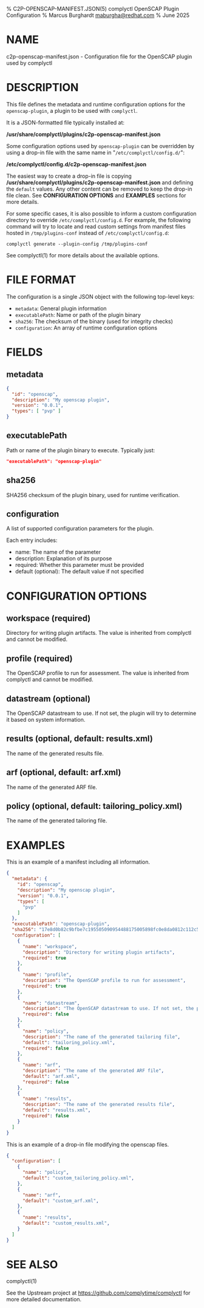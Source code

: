 % C2P-OPENSCAP-MANIFEST.JSON(5) complyctl OpenSCAP Plugin Configuration
% Marcus Burghardt <maburgha@redhat.com>
% June 2025

# NAME

c2p-openscap-manifest.json - Configuration file for the OpenSCAP plugin used by complyctl

# DESCRIPTION

This file defines the metadata and runtime configuration options for the `openscap-plugin`, a plugin to be used with `complyctl`.

It is a JSON-formatted file typically installed at:

**/usr/share/complyctl/plugins/c2p-openscap-manifest.json**

Some configuration options used by `openscap-plugin` can be overridden by using a drop-in file with the same name in "`/etc/complyctl/config.d/`":

**/etc/complyctl/config.d/c2p-openscap-manifest.json**

The easiest way to create a drop-in file is copying **/usr/share/complyctl/plugins/c2p-openscap-manifest.json** and defining the `default` values. Any other content can be removed to keep the drop-in file clean. See **CONFIGURATION OPTIONS** and **EXAMPLES** sections for more details.

For some specific cases, it is also possible to inform a custom configuration directory to override `/etc/complyctl/config.d`.
For example, the following command will try to locate and read custom settings from manifest files hosted in `/tmp/plugins-conf` instead of `/etc/complyctl/config.d`:

`complyctl generate --plugin-config /tmp/plugins-conf`

See complyctl(1) for more details about the available options.

# FILE FORMAT

The configuration is a single JSON object with the following top-level keys:

- `metadata`: General plugin information
- `executablePath`: Name or path of the plugin binary
- `sha256`: The checksum of the binary (used for integrity checks)
- `configuration`: An array of runtime configuration options

# FIELDS

## metadata

```json
{
  "id": "openscap",
  "description": "My openscap plugin",
  "version": "0.0.1",
  "types": [ "pvp" ]
}
```

## executablePath

Path or name of the plugin binary to execute. Typically just:

```json
"executablePath": "openscap-plugin"
```

## sha256
SHA256 checksum of the plugin binary, used for runtime verification.

## configuration
A list of supported configuration parameters for the plugin.

Each entry includes:

- name: The name of the parameter
- description: Explanation of its purpose
- required: Whether this parameter must be provided
- default (optional): The default value if not specified

# CONFIGURATION OPTIONS
## workspace (required)
Directory for writing plugin artifacts. The value is inherited from complyctl and cannot be modified.

## profile (required)
The OpenSCAP profile to run for assessment. The value is inherited from complyctl and cannot be modified.

## datastream (optional)
The OpenSCAP datastream to use. If not set, the plugin will try to determine it based on system information.

## results (optional, default: results.xml)
The name of the generated results file.

## arf (optional, default: arf.xml)
The name of the generated ARF file.

## policy (optional, default: tailoring_policy.xml)
The name of the generated tailoring file.

# EXAMPLES
This is an example of a manifest including all information.

```json
{
  "metadata": {
    "id": "openscap",
    "description": "My openscap plugin",
    "version": "0.0.1",
    "types": [
      "pvp"
    ]
  },
  "executablePath": "openscap-plugin",
  "sha256": "17e8d0b82c9bfbe7c195505090954488175005898fc0e8da0812c112c582426c",
  "configuration": [
    {
      "name": "workspace",
      "description": "Directory for writing plugin artifacts",
      "required": true
    },
    {
      "name": "profile",
      "description": "The OpenSCAP profile to run for assessment",
      "required": true
    },
    {
      "name": "datastream",
      "description": "The OpenSCAP datastream to use. If not set, the plugin will try to determine it based on system information",
      "required": false
    },
    {
      "name": "policy",
      "description": "The name of the generated tailoring file",
      "default": "tailoring_policy.xml",
      "required": false
    },
    {
      "name": "arf",
      "description": "The name of the generated ARF file",
      "default": "arf.xml",
      "required": false
    },
    {
      "name": "results",
      "description": "The name of the generated results file",
      "default": "results.xml",
      "required": false
    }
  ]
}
```

This is an example of a drop-in file modifying the openscap files.
```json
{
  "configuration": [
    {
      "name": "policy",
      "default": "custom_tailoring_policy.xml",
    },
    {
      "name": "arf",
      "default": "custom_arf.xml",
    },
    {
      "name": "results",
      "default": "custom_results.xml",
    }
  ]
}
```

# SEE ALSO
complyctl(1)

See the Upstream project at https://github.com/complytime/complyctl for more detailed documentation.
